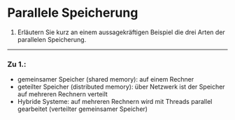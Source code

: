 # Parallele Speicherung
1. Erläutern Sie kurz an einem aussagekräftigen Beispiel die drei Arten der parallelen Speicherung.
---
### Zu 1.:
- gemeinsamer Speicher (shared memory): auf einem Rechner
- geteilter Speicher (distributed memory): über Netzwerk ist der Speicher auf mehreren Rechnern verteilt
- Hybride Systeme: auf mehreren Rechnern wird mit Threads parallel gearbeitet (verteilter gemeinsamer Speicher)
